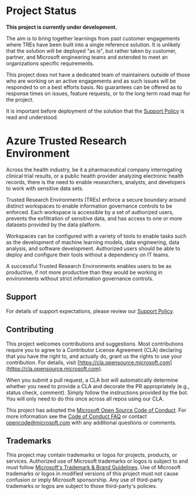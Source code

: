 # Project Status

**This project is currently under development.** 

The aim is to bring together learnings from past customer engagements where TREs have been built into a single reference solution.  It is unlikely that the solution will be deployed "as is", but rather taken by customer, partner, and Microsoft engineering teams and extended to meet an organizations specific requirements.

This project does not have a dedicated team of maintainers outside of those who are working on an active engagements and as such issues will be responded to on a best efforts basis. No guarantees can be offered as to response times on issues, feature requests, or to the long term road map for the project.

It is important before deployment of the solution that the [Support Policy](SUPPORT.md) is read and understood.

# Azure Trusted Research Environment

Across the health industry, be it a pharmaceutical company interrogating clinical trial results, or a public health provider analyzing electronic health records, there is the need to enable researchers, analysts, and developers to work with sensitive data sets.

Trusted Research Environments (TREs) enforce a secure boundary around distinct workspaces to enable information governance controls to be enforced. Each workspace is accessible by a set of authorized users, prevents the exfiltration of sensitive data, and has access to one or more datasets provided by the data platform.

Workspaces can be configured with a variety of tools to enable tasks such as the development of machine learning models, data engineering, data analysis, and software development. Authorized users should be able to deploy and configure their tools without a dependency on IT teams.

A successful Trusted Research Environments enables users to be as productive, if not more productive than they would be working in environments without strict information governance controls.

## Support

For details of support expectations, please review our [Support Policy](./SUPPORT.md).

## Contributing

This project welcomes contributions and suggestions.  Most contributions require you to agree to a
Contributor License Agreement (CLA) declaring that you have the right to, and actually do, grant us
the rights to use your contribution. For details, visit [https://cla.opensource.microsoft.com](https://cla.opensource.microsoft.com).

When you submit a pull request, a CLA bot will automatically determine whether you need to provide
a CLA and decorate the PR appropriately (e.g., status check, comment). Simply follow the instructions
provided by the bot. You will only need to do this once across all repos using our CLA.

This project has adopted the [Microsoft Open Source Code of Conduct](https://opensource.microsoft.com/codeofconduct/).
For more information see the [Code of Conduct FAQ](https://opensource.microsoft.com/codeofconduct/faq/) or
contact [opencode@microsoft.com](mailto:opencode@microsoft.com) with any additional questions or comments.

## Trademarks

This project may contain trademarks or logos for projects, products, or services. Authorized use of Microsoft trademarks or logos is subject to and must follow [Microsoft's Trademark & Brand Guidelines](https://www.microsoft.com/en-us/legal/intellectualproperty/trademarks/usage/general).
Use of Microsoft trademarks or logos in modified versions of this project must not cause confusion or imply Microsoft sponsorship.
Any use of third-party trademarks or logos are subject to those third-party's policies.
